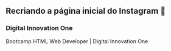## Recriando a página inicial do Instagram :camera_flash:

### Digital Innovation One

Bootcamp HTML Web Developer | Digital Innovation One